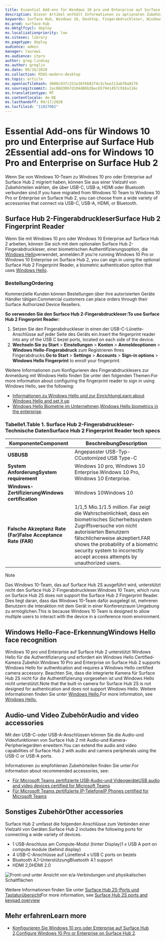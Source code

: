 ```yaml
---
title: Essential Add-ons für Windows 10 pro und Enterprise auf Surface Hub 2
description: Dieser Artikel enthält Informationen zu optionalen Zubehörteilen, die Sie mit Windows 10 pro oder Enterprise auf Surface Hub 2 verwenden können.
keywords: Surface Hub, Windows 10, Desktop, Fingerabdruckleser, Windows Hello
ms.prod: surface-hub
ms.mktglfcycl: deploy
ms.localizationpriority: low
ms.sitesec: library
ms.pagetype: deploy
audience: admin
manager: laurawi
ms.audience: itpro
author: greg-lindsay
ms.author: greglin
ms.date: 09/16/2020
ms.collection: M365-modern-desktop
ms.topic: article
ms.openlocfilehash: d908c937c331e36f6b82f4c3c5ee213abf8a0176
ms.sourcegitcommit: 2ac88d30b7d104d86b3bec657941457c916a116c
ms.translationtype: MT
ms.contentlocale: de-DE
ms.lasthandoff: 09/17/2020
ms.locfileid: "11027002"
---
```

# <span data-ttu-id="bd96b-104">Essential Add-ons für Windows 10 pro und Enterprise auf Surface Hub 2</span><span class="sxs-lookup"><span data-stu-id="bd96b-104">Essential add-ons for Windows 10 Pro and Enterprise on Surface Hub 2</span></span>

<span data-ttu-id="bd96b-105">Wenn Sie von Windows 10-Team zu Windows 10 pro oder Enterprise auf Surface Hub 2 migriert haben, können Sie aus einer Vielzahl von Zubehörteilen wählen, die über USB-C, USB-a, HDMI oder Bluetooth verbunden sind.</span><span class="sxs-lookup"><span data-stu-id="bd96b-105">If you have migrated from Windows 10 Team to Windows 10 Pro or Enterprise on Surface Hub 2, you can choose from a wide variety of accessories that connect via USB-C, USB-A, HDMI, or Bluetooth.</span></span> 

## <span data-ttu-id="bd96b-106">Surface Hub 2-Fingerabdruckleser</span><span class="sxs-lookup"><span data-stu-id="bd96b-106">Surface Hub 2 Fingerprint Reader</span></span>

<span data-ttu-id="bd96b-107">Wenn Sie mit Windows 10 pro oder Windows 10 Enterprise auf Surface Hub 2 arbeiten, können Sie sich mit dem optionalen Surface Hub 2-Fingerabdruckleser, einer biometrischen Authentifizierungsoption, die [Windows Hello](https://docs.microsoft.com/windows-hardware/design/device-experiences/windows-hello)verwendet, anmelden.</span><span class="sxs-lookup"><span data-stu-id="bd96b-107">If you’re running Windows 10 Pro or Windows 10 Enterprise on Surface Hub 2, you can sign in using the optional Surface Hub 2 Fingerprint Reader, a biometric authentication option that uses [Windows Hello](https://docs.microsoft.com/windows-hardware/design/device-experiences/windows-hello).</span></span>

### <span data-ttu-id="bd96b-108">Bestellung</span><span class="sxs-lookup"><span data-stu-id="bd96b-108">Ordering</span></span>

<span data-ttu-id="bd96b-109">Kommerzielle Kunden können Bestellungen über ihre autorisierten Geräte Händler tätigen.</span><span class="sxs-lookup"><span data-stu-id="bd96b-109">Commercial customers can place orders through their Surface Authorized Device Resellers.</span></span>

**<span data-ttu-id="bd96b-110">So verwenden Sie den Surface Hub 2-Fingerabdruckleser:</span><span class="sxs-lookup"><span data-stu-id="bd96b-110">To use Surface Hub 2 Fingerprint Reader:</span></span>**

1. <span data-ttu-id="bd96b-111">Setzen Sie den Fingerabdruckleser in einen der USB-C-Lünette-Anschlüsse auf jeder Seite des Geräts ein.</span><span class="sxs-lookup"><span data-stu-id="bd96b-111">Insert the fingerprint reader into any of the USB C bezel ports, located on each side of the device.</span></span>
2. <span data-ttu-id="bd96b-112">**Wechseln Sie zu Start**  >  **Einstellungen**  >  **Konten**  >  **Anmeldeoptionen**  >  **Windows Hello-Fingerabdruck** zum Registrieren Ihres Fingerabdrucks.</span><span class="sxs-lookup"><span data-stu-id="bd96b-112">**Go to Start** > **Settings** > **Accounts** > **Sign-in options** > **Windows Hello Fingerprint** to enroll your fingerprint.</span></span>

<span data-ttu-id="bd96b-113">Weitere Informationen zum Konfigurieren des Fingerabdrucklesers zur Anmeldung mit Windows Hello finden Sie unter den folgenden Themen:</span><span class="sxs-lookup"><span data-stu-id="bd96b-113">For more information about configuring the fingerprint reader to sign in using Windows Hello, see the following:</span></span>

- [<span data-ttu-id="bd96b-114">Informationen zu Windows Hello und zur Einrichtung</span><span class="sxs-lookup"><span data-stu-id="bd96b-114">Learn about Windows Hello and set it up</span></span>](https://support.microsoft.com/help/4028017/windows-learn-about-windows-hello-and-set-it-up)
- <span data-ttu-id="bd96b-115">[Windows Hello Biometrie im Unternehmen](https://docs.microsoft.com/windows/security/identity-protection/hello-for-business/hello-biometrics-in-enterprise).</span><span class="sxs-lookup"><span data-stu-id="bd96b-115">[Windows Hello biometrics in the enterprise](https://docs.microsoft.com/windows/security/identity-protection/hello-for-business/hello-biometrics-in-enterprise).</span></span>

  
### <span data-ttu-id="bd96b-116">Tabelle1.</span><span class="sxs-lookup"><span data-stu-id="bd96b-116">Table 1.</span></span> <span data-ttu-id="bd96b-117">Surface Hub 2-Fingerabdruckleser-Technische Daten</span><span class="sxs-lookup"><span data-stu-id="bd96b-117">Surface Hub 2 Fingerprint Reader tech specs</span></span>


| <span data-ttu-id="bd96b-118">Komponente</span><span class="sxs-lookup"><span data-stu-id="bd96b-118">Component</span></span>                       | <span data-ttu-id="bd96b-119">Beschreibung</span><span class="sxs-lookup"><span data-stu-id="bd96b-119">Description</span></span>                                                                                                                          |
| ------------------------------- | ------------------------------------------------------------------------------------------------------------------------------------ |
| **<span data-ttu-id="bd96b-120">USB</span><span class="sxs-lookup"><span data-stu-id="bd96b-120">USB</span></span>**                         | <span data-ttu-id="bd96b-121">Angepasster USB-Typ-C</span><span class="sxs-lookup"><span data-stu-id="bd96b-121">Customized USB Type-C</span></span>                                                                                                           |
| **<span data-ttu-id="bd96b-122">System Anforderung</span><span class="sxs-lookup"><span data-stu-id="bd96b-122">System requirement</span></span>**          | <span data-ttu-id="bd96b-123">Windows 10 pro, Windows 10 Enterprise.</span><span class="sxs-lookup"><span data-stu-id="bd96b-123">Windows 10 Pro, Windows 10 Enterprise.</span></span>                                                                                               |
| **<span data-ttu-id="bd96b-124">Windows-Zertifizierung</span><span class="sxs-lookup"><span data-stu-id="bd96b-124">Windows certification</span></span>**       | <span data-ttu-id="bd96b-125">Windows 10</span><span class="sxs-lookup"><span data-stu-id="bd96b-125">Windows 10</span></span>                                                                                                                           |
| **<span data-ttu-id="bd96b-126">Falsche Akzeptanz Rate (Far)</span><span class="sxs-lookup"><span data-stu-id="bd96b-126">False Acceptance Rate (FAR)</span></span>** | <span data-ttu-id="bd96b-127">1/1,5 Mio.</span><span class="sxs-lookup"><span data-stu-id="bd96b-127">1/1.5 million.</span></span> <span data-ttu-id="bd96b-128">Far zeigt die Wahrscheinlichkeit, dass ein biometrisches Sicherheitssystem Zugriffsversuche von nicht autorisierten Benutzern fälschlicherweise akzeptiert.</span><span class="sxs-lookup"><span data-stu-id="bd96b-128">FAR shows the probability of a biometric security system to incorrectly accept access attempts by unauthorized users.</span></span> |


> [!NOTE]
> <span data-ttu-id="bd96b-129">Das Windows 10-Team, das auf Surface Hub 2S ausgeführt wird, unterstützt nicht den Surface Hub 2-Fingerabdruckleser.</span><span class="sxs-lookup"><span data-stu-id="bd96b-129">Windows 10 Team, which runs on Surface Hub 2S does not support the Surface Hub 2 Fingerprint Reader.</span></span> <span data-ttu-id="bd96b-130">Dies liegt daran, dass das Windows 10-Team dafür ausgelegt ist, mehreren Benutzern die Interaktion mit dem Gerät in einer Konferenzraum Umgebung zu ermöglichen.</span><span class="sxs-lookup"><span data-stu-id="bd96b-130">This is because Windows 10 Team is designed to allow multiple users to interact with the device in a conference room environment.</span></span> 
 
## <span data-ttu-id="bd96b-131">Windows Hello-Face-Erkennung</span><span class="sxs-lookup"><span data-stu-id="bd96b-131">Windows Hello face recognition</span></span>

<span data-ttu-id="bd96b-132">Windows 10 pro und Enterprise auf Surface Hub 2 unterstützt Windows Hello für die Authentifizierung und erfordert ein Windows Hello Certified-Kamera Zubehör.</span><span class="sxs-lookup"><span data-stu-id="bd96b-132">Windows 10 Pro and Enterprise on Surface Hub 2 supports Windows Hello for authentication and requires a Windows Hello certified camera accessory.</span></span> <span data-ttu-id="bd96b-133">Beachten Sie, dass die integrierte Kamera für Surface Hub 2S nicht für die Authentifizierung vorgesehen ist und Windows Hello nicht unterstützt.</span><span class="sxs-lookup"><span data-stu-id="bd96b-133">Note that the built-in camera for Surface Hub 2S is not designed for authentication and does not support Windows Hello.</span></span> <span data-ttu-id="bd96b-134">Weitere Informationen finden Sie unter [Windows Hello.](https://docs.microsoft.com/windows-hardware/design/device-experiences/windows-hello)</span><span class="sxs-lookup"><span data-stu-id="bd96b-134">For more information, see [Windows Hello.](https://docs.microsoft.com/windows-hardware/design/device-experiences/windows-hello)</span></span>


## <span data-ttu-id="bd96b-135">Audio-und Video Zubehör</span><span class="sxs-lookup"><span data-stu-id="bd96b-135">Audio and video accessories</span></span>

<span data-ttu-id="bd96b-136">Mit den USB-C-oder USB-A-Anschlüssen können Sie die Audio-und Videofunktionen von Surface Hub 2 mit Audio-und Kamera-Peripheriegeräten erweitern.</span><span class="sxs-lookup"><span data-stu-id="bd96b-136">You can extend the audio and video capabilities of Surface Hub 2 with audio and camera peripherals using the USB-C or USB-A ports.</span></span>

<span data-ttu-id="bd96b-137">Informationen zu empfohlenen Zubehörteilen finden Sie unter:</span><span class="sxs-lookup"><span data-stu-id="bd96b-137">For information about recommended accessories, see:</span></span>

- [<span data-ttu-id="bd96b-138">Für Microsoft Teams zertifizierte USB-Audio-und Videogeräte</span><span class="sxs-lookup"><span data-stu-id="bd96b-138">USB audio and video devices certified for Microsoft Teams</span></span>](https://docs.microsoft.com/microsoftteams/devices/usb-devices)
- [<span data-ttu-id="bd96b-139">Für Microsoft Teams zertifizierte IP-Telefone</span><span class="sxs-lookup"><span data-stu-id="bd96b-139">IP Phones certified for Microsoft Teams</span></span>](https://docs.microsoft.com/microsoftteams/devices/teams-ip-phones)



## <span data-ttu-id="bd96b-140">Sonstiges Zubehör</span><span class="sxs-lookup"><span data-stu-id="bd96b-140">Other accessories</span></span>
<span data-ttu-id="bd96b-141">Surface Hub 2 umfasst die folgenden Anschlüsse zum Verbinden einer Vielzahl von Geräten.</span><span class="sxs-lookup"><span data-stu-id="bd96b-141">Surface Hub 2 includes the following ports for connecting a wide variety of devices.</span></span> 

- <span data-ttu-id="bd96b-142">1 USB-Anschluss am Compute-Modul (hinter Display)</span><span class="sxs-lookup"><span data-stu-id="bd96b-142">1 x USB A port on compute module (behind display)</span></span>
- <span data-ttu-id="bd96b-143">4 USB-C-Anschlüsse auf Lünetten</span><span class="sxs-lookup"><span data-stu-id="bd96b-143">4 x USB C ports on bezels</span></span>
- <span data-ttu-id="bd96b-144">Bluetooth 4,1-Unterstützung</span><span class="sxs-lookup"><span data-stu-id="bd96b-144">Bluetooth 4.1 support</span></span>
- <span data-ttu-id="bd96b-145">HDMI 2,0</span><span class="sxs-lookup"><span data-stu-id="bd96b-145">HDMI 2.0</span></span>

 ![Front-und unter Ansicht von e/a-Verbindungen und physikalischen Schaltflächen](images/hub2s-schematic.png)

<span data-ttu-id="bd96b-147">Weitere Informationen finden Sie unter [Surface Hub 2S-Ports und Tastaturübersicht](surface-hub-2s-port-keypad-overview.md)</span><span class="sxs-lookup"><span data-stu-id="bd96b-147">For more information, see [Surface Hub 2S ports and keypad overview](surface-hub-2s-port-keypad-overview.md)</span></span>


## <span data-ttu-id="bd96b-148">Mehr erfahren</span><span class="sxs-lookup"><span data-stu-id="bd96b-148">Learn more</span></span>

- <span data-ttu-id="bd96b-149">[Konfigurieren Sie Windows 10 pro oder Enterprise auf Surface Hub 2](surface-hub-2-post-install.md).</span><span class="sxs-lookup"><span data-stu-id="bd96b-149">[Configure Windows 10 Pro or Enterprise on Surface Hub 2](surface-hub-2-post-install.md).</span></span>